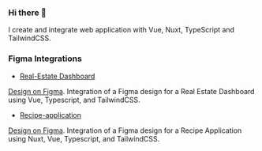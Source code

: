  ### Hi there 👋

I create and integrate web application with Vue, Nuxt, TypeScript and TailwindCSS.

### Figma Integrations

* [Real-Estate Dashboard](https://figma-integration-dashboard.netlify.app/)
  
[Design on Figma](https://www.figma.com/design/0ZJaU4ehituJzzPbTXmZbI/Real-Estate-Dashboard?node-id=0-1&p=f&t=UtXakzfpX5AOKyrV-0). Integration of a Figma design for a Real Estate Dashboard using Vue, Typescript, and TailwindCSS.

* [Recipe-application](https://figma-integration-recipe-application.netlify.app/)
  
[Design on Figma](https://www.figma.com/design/Ufn6GLpOMc1dgcqH23AMps/recipe-application?node-id=90-2&p=f&t=5ia7ZBsR6LqykJx7-0). Integration of a Figma design for a Recipe Application using Nuxt, Vue, Typescript, and TailwindCSS.
